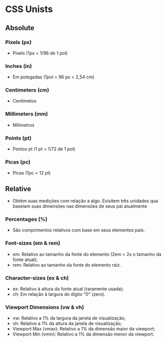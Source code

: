 # CSS Unists

## Absolute

### Pixels (px)
- Pixels (1px = 1/96 de 1 pol)
### Inches (in) 
- Em polegadas (1pol = 96 px = 2,54 cm)
### Centimeters (cm)
- Centímetos
### Millimeters (mm)
- Milimetros
### Points (pt)
- Pontos pt (1 pt = 1/72 de 1 pol)
### Picas (pc)
-  Picas (1pc = 12 pt)


## Relative
- Obtém suas medições com relação a algo. Exisitem três unidades qua baseiam suas dimensões nas dimensões de seus pai atualmente

### Percentages (%)
- São comprimentos relativos com base em seus elementos pais.
### Font-sizes (em & rem)
- em: Relativo ao tamanho da fonte do elemento (2em = 2x o tamanho da fonte atual);
- rem: Relativo ao tamanho da fonte do elemento raiz.
### Character-sizes (ex & ch)
- ex: Relativo à altura da fonte atual (raramente usada);
- ch: Em relação à largura do dígito "0" (zero).
### Viewport Dimensions (vw & vh)
- vw: Relativo a 1% da largura da janela de visualização;
- vh: Relativo a 1% da altura da janela de visualização;
- Viewport Max (vmax): Relativo a 1% da dimensão maior da viewport;
- Viewport Min (vmin): Relativo a 1% da dimensão menor da viewport.
